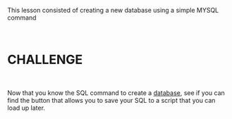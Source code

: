 This lesson consisted of creating a new database using a simple MYSQL command

 

CHALLENGE
=========

 

Now that you know the SQL command to create
a [database](http://codeinstitute.wpengine.com/glossary/database/), see if you
can find the button that allows you to save your SQL to a script that you can
load up later.
